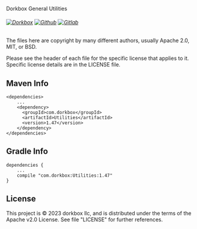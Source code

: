Dorkbox General Utilities

###### [![Dorkbox](https://badge.dorkbox.com/dorkbox.svg "Dorkbox")](https://git.dorkbox.com/dorkbox/Utilities) [![Github](https://badge.dorkbox.com/github.svg "Github")](https://github.com/dorkbox/Utilities) [![Gitlab](https://badge.dorkbox.com/gitlab.svg "Gitlab")](https://gitlab.com/dorkbox/Utilities)


The files here are copyright by many different authors, usually Apache 2.0, MIT, or BSD. 

Please see the header of each file for the specific license that applies to it. Specific license details are in the LICENSE file.



Maven Info
---------
```
<dependencies>
    ...
    <dependency>
      <groupId>com.dorkbox</groupId>
      <artifactId>Utilities</artifactId>
      <version>1.47</version>
    </dependency>
</dependencies>
```

Gradle Info
---------
```
dependencies {
    ...
    compile "com.dorkbox:Utilities:1.47"
}
```


License
---------
This project is © 2023 dorkbox llc, and is distributed under the terms of the Apache v2.0 License. See file "LICENSE" for further references.
